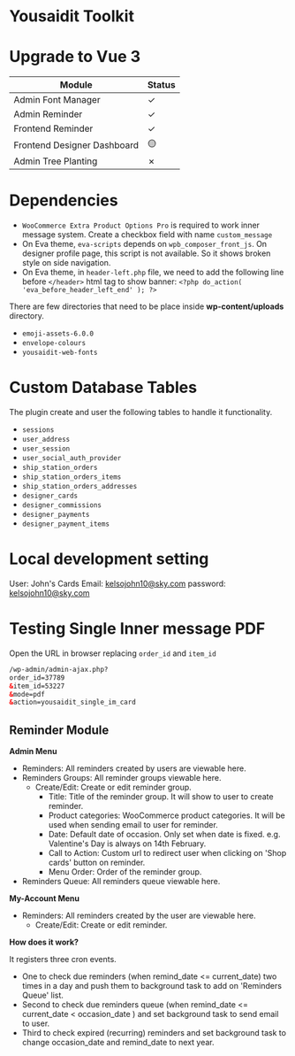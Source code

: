 # Yousaidit Toolkit

# Upgrade to Vue 3

| Module                      | Status  |
|-----------------------------|---------|
| Admin Font Manager          | &check; |
| Admin Reminder              | &check; |
| Frontend Reminder           | &check; |
| Frontend Designer Dashboard | 🟡      |
| Admin Tree Planting         | &cross; |

# Dependencies

* `WooCommerce Extra Product Options Pro` is required to work inner message system. Create a checkbox field with
  name `custom_message`
* On Eva theme, `eva-scripts` depends on `wpb_composer_front_js`. On designer profile page, this script is not
  available. So it shows broken style on side navigation.
* On Eva theme, in `header-left.php` file, we need to add the following line before `</header>` html tag to show banner:
  `<?php do_action( 'eva_before_header_left_end' ); ?>`

There are few directories that need to be place inside **wp-content/uploads** directory.

* `emoji-assets-6.0.0`
* `envelope-colours`
* `yousaidit-web-fonts`

# Custom Database Tables

The plugin create and user the following tables to handle it functionality.

* `sessions`
* `user_address`
* `user_session`
* `user_social_auth_provider`
* `ship_station_orders`
* `ship_station_orders_items`
* `ship_station_orders_addresses`
* `designer_cards`
* `designer_commissions`
* `designer_payments`
* `designer_payment_items`

# Local development setting

User: John's Cards
Email: kelsojohn10@sky.com
password: kelsojohn10@sky.com

# Testing Single Inner message PDF

Open the URL in browser replacing `order_id` and `item_id`

```html
/wp-admin/admin-ajax.php?
order_id=37789
&item_id=53227
&mode=pdf
&action=yousaidit_single_im_card
```

## Reminder Module

**Admin Menu**

* Reminders: All reminders created by users are viewable here.
* Reminders Groups: All reminder groups viewable here.
    * Create/Edit: Create or edit reminder group.
        * Title: Title of the reminder group. It will show to user to create reminder.
        * Product categories: WooCommerce product categories. It will be used when sending email to user for reminder.
        * Date: Default date of occasion. Only set when date is fixed. e.g. Valentine's Day is always on 14th February.
        * Call to Action: Custom url to redirect user when clicking on 'Shop cards' button on reminder.
        * Menu Order: Order of the reminder group.
* Reminders Queue: All reminders queue viewable here.

**My-Account Menu**

* Reminders: All reminders created by the user are viewable here.
    * Create/Edit: Create or edit reminder.

**How does it work?**

It registers three cron events.

* One to check due reminders (when remind_date <= current_date) two times in a day and push them to background task to
  add on 'Reminders Queue' list.
* Second to check due reminders queue (when remind_date <= current_date < occasion_date ) and set background task to
  send email to user.
* Third to check expired (recurring) reminders and set background task to change occasion_date and remind_date to next
  year.
